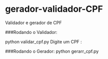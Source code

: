 # gerador-validador-CPF
Validador e gerador de CPF

###Rodando o Validador:

python validar_cpf.py
Digite um CPF :


###Rodando o Gerador:
python gerarr_cpf.py
